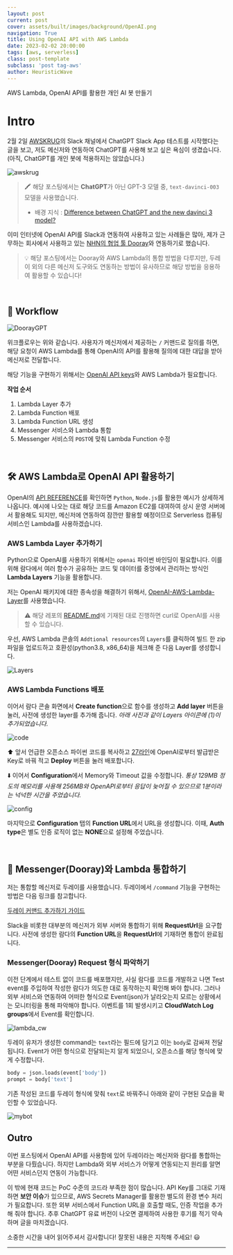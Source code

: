 ```yaml
---
layout: post
current: post
cover: assets/built/images/background/OpenAI.png
navigation: True
title: Using OpenAI API with AWS Lambda
date: 2023-02-02 20:00:00
tags: [aws, serverless]
class: post-template
subclass: 'post tag-aws'
author: HeuristicWave
---
```

AWS Lambda, OpenAI API를 활용한 개인 AI 봇 만들기

# Intro

2월 2일 [AWSKRUG](https://www.facebook.com/groups/awskrug/ )의 Slack 채널에서 ChatGPT Slack App 테스트를 시작했다는 글을 보고,
저도 메신저와 연동하여 ChatGPT를 사용해 보고 싶은 욕심이 생겼습니다. (아직, ChatGPT를 개인 봇에 적용하지는 않았습니다.)

![awskrug](../../assets/built/images/post/etc/awskrug.png)

> 🖍 해당 포스팅에서는 **ChatGPT**가 아닌 GPT-3 모델 중, `text-davinci-003` 모델을 사용했습니다.
> <br>
> - 배경 지식 : [Difference between ChatGPT and the new davinci 3 model?](https://www.reddit.com/r/OpenAI/comments/zdrnsf/difference_between_chatgpt_and_the_new_davinci_3/)

이미 인터넷에 OpenAI API를 Slack과 연동하여 사용하고 있는 사례들은 많아,
제가 근무하는 회사에서 사용하고 있는 [NHN의 협업 툴 Dooray](https://dooray.com/main/ )와 연동하기로 했습니다.

> 💡 해당 포스팅에서는 Dooray와 AWS Lambda의 통합 방법을 다루지만,
> 두레이 외의 다른 메신저 도구와도 연동하는 방법이 유사하므로 해당 방법을 응용하여 활용할 수 있습니다!

<br> 

## 🧭 Workflow

![DoorayGPT](../../assets/built/images/post/etc/dooraygpt.png)

위크플로우는 위와 같습니다. 사용자가 메신저에서 제공하는 `/` 커맨드로 질의를 하면,
해당 요청이 AWS Lambda를 통해 OpenAI의 API를 활용해 질의에 대한 대답을 받아 메신저로 전달합니다.

해당 기능을 구현하기 위해서는 [OpenAI API keys](https://platform.openai.com/account/api-keys )와 AWS Lambda가 필요합니다.

**작업 순서**

1. Lambda Layer 추가
2. Lambda Function 배포
3. Lambda Function URL 생성
4. Messenger 서비스와 Lambda 통합
5. Messenger 서비스의 `POST`에 맞춰 Lambda Function 수정

<br>

## 🛠️ AWS Lambda로 OpenAI API 활용하기

OpenAI의 [API REFERENCE](https://platform.openai.com/docs/api-reference/introduction )를 확인하면 
`Python`, `Node.js`를 활용한 예시가 상세하게 나옵니다.
예시에 나오는 대로 해당 코드를 Amazon EC2를 대여하여 상시 운영 서버에서 활용해도 되지만, 메신저에 연동하여 잠깐만 활용할 예정이므로 Serverless 컴퓨팅 서비스인 Lambda를 사용하겠습니다.

### AWS Lambda Layer 추가하기

Python으로 OpenAI를 사용하기 위해서는 `openai` 파이썬 바인딩이 필요합니다.
이를 위해 람다에서 여러 함수가 공유하는 코드 및 데이터를 중앙에서 관리하는 방식인 **Lambda Layers** 기능을 활용합니다. 

저는 OpenAI 패키지에 대한 종속성을 해결하기 위해서, [OpenAI-AWS-Lambda-Layer](https://github.com/erenyasarkurt/OpenAI-AWS-Lambda-Layer )를 사용했습니다.

> ⚠️ 해당 레포의 [README.md](https://github.com/erenyasarkurt/OpenAI-AWS-Lambda-Layer/blob/main/README.md )에 기재된 대로 진행하면 curl로 OpenAI를 사용할 수 있습니다.

우선, AWS Lambda 콘솔의 `Addtional resources`의 `Layers`를 클릭하여 빌드 한 zip 파일을 업로드하고 호환성(python3.8, x86_64)을 체크해 준 다음 Layer를 생성합니다.

![Layers](../../assets/built/images/post/lambda/layers.png)

### AWS Lambda Functions 배포

이어서 람다 콘솔 화면에서 **Create function**으로 함수를 생성하고 **Add layer** 버튼을 눌러,
사전에 생성한 layer를 추가해 줍니다. *아래 사진과 같이 Layers 아이콘에 (1)이 추가되었습니다.*

![code](../../assets/built/images/post/lambda/code.png)

⬆️ 앞서 언급한 오픈소스 파이썬 코드를 복사하고 [27라인](https://github.com/erenyasarkurt/OpenAI-AWS-Lambda-Layer/blob/main/lambda_function.py#L27 )에 OpenAI로부터 발급받은 Key로 바꿔 적고 **Deploy** 버튼을 눌러 배포합니다.

⬇️ 이어서 **Configuration**에서 Memory와 Timeout 값을 수정합니다.
*통상 129MB 정도의 메모리를 사용해 256MB와 OpenAPI로부터 응답이 늦어질 수 있으므로 1분이라는 넉넉한 시간을 주었습니다.*

![config](../../assets/built/images/post/lambda/config.png)

마지막으로 **Configuration** 탭의 **Function URL**에서 URL을 생성합니다.
이때, **Auth type**은 별도 인증 로직이 없는 **NONE**으로 설정해 주었습니다.

<br>

## 🔄 Messenger(Dooray)와 Lambda 통합하기

저는 통합할 메신저로 두레이를 사용했습니다. 두레이에서 `/command` 기능을 구현하는 방법은 다음 링크를 참고합니다.

[두레이 커맨드 추가하기 가이드](https://helpdesk.dooray.com/share/pages/9wWo-xwiR66BO5LGshgVTg/2900080163559890590)

Slack을 비롯한 대부분의 메신저가 외부 서버와 통합하기 위해 **RequestUrl**을 요구합니다.
사전에 생성한 람다의 **Function URL**을 **RequestUrl**에 기재하면 통합이 완료됩니다.

### Messenger(Dooray) Request 형식 파악하기

이전 단계에서 테스트 없이 코드를 배포했지만, 사실 람다를 코드를 개발하고 나면 Test event를 주입하여 작성한 람다가 의도한 대로 동작하는지 확인해 봐야 합니다.
그러나 외부 서비스와 연동하여 어떠한 형식으로 Event(json)가 날라오는지 모르는 상황에서는 모니터링을 통해 파악해야 합니다.
이벤트를 1회 발생시키고 **CloudWatch Log groups**에서 Event를 확인합니다.

![lambda_cw](../../assets/built/images/post/lambda/lambda_cw.png)

두레이 유저가 생성한 command는 `text`라는 필드에 담기고 이는 `body`로 감싸져 전달됩니다.
Event가 어떤 형식으로 전달되는지 알게 되었으니, 오픈소스를 해당 형식에 맞게 수정합니다.

```python
body = json.loads(event['body'])
prompt = body['text']
```

기존 작성된 코드를 두레이 형식에 맞춰 `text`로 바꿔주니 아래와 같이 구현된 모습을 확인할 수 있었습니다.

![mybot](../../assets/built/images/post/etc/mybot.png)

## Outro

이번 포스팅에서 OpenAI API를 사용함에 있어 두레이라는 메신저와 람다를 통합하는 부분을 다뤘습니다.
하지만 Lambda와 외부 서비스가 어떻게 연동되는지 원리를 알면 어떤 서비스던지 연동이 가능합니다.

이 밖에 현재 코드는 PoC 수준의 코드라 부족한 점이 많습니다.
API Key를 그대로 기재하면 **보안 이슈**가 있으므로, AWS Secrets Manager를 활용한 별도의 환경 변수 처리가 필요합니다.
또한 외부 서비스에서 Function URL을 호출할 때도, 인증 작업을 추가해 줘야 합니다.
추후 ChatGPT 유료 버전이 나오면 결제하여 사용한 후기를 적기 약속하며 글을 마치겠습니다.

소중한 시간을 내어 읽어주셔서 감사합니다! 잘못된 내용은 지적해 주세요! 😃

---

